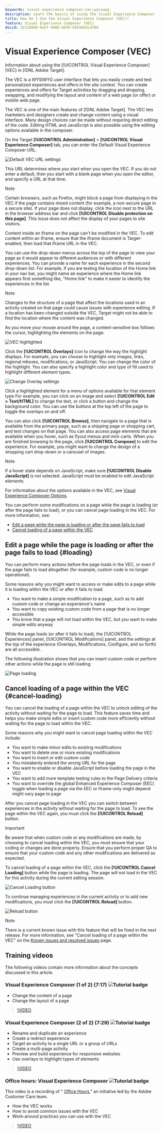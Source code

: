 ```yaml
---
keywords: visual experience composer;vec;wysiwyg
description: Learn the basics of using the Visual Experience Composer (VEC) in Adobe Target. The VEC is a WYSIWYG editor that lets you easily create personalized experiences.
title: How Do I Use the Visual Experience Composer (VEC)?
feature: Visual Experience Composer (VEC)
docid: 321169d0-9a5f-4988-bbfb-b4516d3c470d
---
```


# Visual Experience Composer (VEC)

Information about using the [!UICONTROL Visual Experience Composer] (VEC) in [!DNL Adobe Target].

The VEC is a WYSIWYG user interface that lets you easily create and test personalized experiences and offers in the site context. You can create experiences and offers for Target activities by dragging and dropping, swapping, and modifying the layout and content of a web page (or offer) or mobile web page.

The VEC is one of the main features of [!DNL Adobe Target]. The VEC lets marketers and designers create and change content using a visual interface. Many design choices can be made without requiring direct editing of the code. Editing HTML and JavaScript is also possible using the editing options available in the composer.

On the Target **[!UICONTROL Administration]** > **[!UICONTROL Visual Experience Composer]** tab, you can enter the Default Visual Experience Composer URL.

![Default VEC URL settings](/help/c-experiences/c-visual-experience-composer/assets/pref-default-url-new.png)

This URL determines where you start when you open the VEC. If you do not enter a default, then you start with a blank page when you open the editor, and specify a URL at that time.

>[!NOTE]
>
>Certain browsers, such as Firefox, might block a page from displaying in the VEC if the page contains mixed content (for example, a non-secure page in a secure site). If your page does not display, click the icon next to the URL in the browser address bar and click **[!UICONTROL Disable protection on this page]**. This issue does not affect the display of your pages to site visitors.

Content inside an iframe on the page can't be modified in the VEC. To edit content within an iframe, ensure that the iframe document is Target-enabled, then load that iframe URL in the VEC.

You can use the drop-down menus across the top of the page to view your page as it would appear to different audiences or with different experiences. You can provide a name for each experience in the second drop-down list. For example, if you are testing the location of the Home link in your nav bar, you might name an experience where the Home link appears first something like, "Home link" to make it easier to identify the experiences in the list.

>[!NOTE]
>
>Changes to the structure of a page that affect the locations used in an activity created on that page could cause issues with experience editing. If a location has been changed outside the VEC, Target might not be able to find the location where the content was changed.

As you move your mouse around the page, a context-sensitive box follows the cursor, highlighting the elements on the page.

![VEC highlighted](/help/c-experiences/c-visual-experience-composer/assets/vec-highlight-new.png)

Click the **[!UICONTROL Overlays]** icon to change the way the highlight displays. For example, you can choose to highlight only images, links, regional mboxes, modifications, or JavaScript. You can change the color of the highlight. You can also specify a highlight color and type of fill used to highlight different element types.

![Change Overlay settings](/help/c-experiences/c-visual-experience-composer/assets/change-overlay.png)

Click a highlighted element for a menu of options available for that element type For example, you can click on an image and select **[!UICONTROL Edit > Text/HTML]** to change the text, or click a button and change the background color. You can use the buttons at the top left of the page to toggle the overlays on and off.

You can also click **[!UICONTROL Browse]**, then navigate to a page that is available from the primary page, such as a shipping page or shopping cart, and test changes on that page. You can also access page elements that are available when you hover, such as flyout menus and mini-carts. When you are finished browsing to the page, click **[!UICONTROL Compose]** to edit the experience. For example, you might want to change the design of a shopping cart drop-down or a carousel of images.

>[!NOTE]
>
>If a hover state depends on JavaScript, make sure **[!UICONTROL Disable JavaScript]** is not selected. JavaScript must be enabled to edit JavaScript elements.

For information about the options available in the VEC, see [Visual Experience Composer Options](/help/c-experiences/c-visual-experience-composer/viztarget-options.md#reference_3BD1BEEAFA584A749ED2D08F14732E81).

You can perform some modifications on a page while the page is loading (or after the page fails to load), or you can cancel page loading in the VEC. For more information, see:

* [Edit a page while the page is loading or after the page fails to load](#loading)
* [Cancel loading of a page within the VEC](#cancel-loading)

## Edit a page while the page is loading or after the page fails to load {#loading}

 You can perform many actions before the page loads in the VEC, or even if the page fails to load altogether (for example, custom code is no longer operational).

Some reasons why you might want to access or make edits to a page while it is loading within the VEC or after it fails to load:

* You want to make a simple modification to a page, such as to add custom code or change an experience's name
* You want to copy existing custom code from a page that is no longer accessible
* You know that a page will not load within the VEC, but you want to make simple edits anyway

While the page loads (or after it fails to load), the [!UICONTROL Experiences] panel, [!UICONTROL Modifications] panel, and the settings at the top of the experience (Overlays, Modifications, Configure, and so forth) are all accessible.

The following illustration shows that you can insert custom code or perform other actions while the page is still loading:

![Page loading](/help/c-experiences/c-visual-experience-composer/c-vec-code-editor/assets/loading-page.png)

## Cancel loading of a page within the VEC {#cancel-loading}

You can cancel the loading of a page within the VEC to unlock editing of the activity without waiting for the page to load. This feature saves time and helps you make simple edits or insert custom code more efficiently without waiting for the page to load within the VEC.

Some reasons why you might want to cancel page loading within the VEC include:

* You want to make minor edits to existing modifications
* You want to delete one or more existing modifications
* You want to insert or edit custom code
* You mistakenly entered the wrong URL for the page
* You want to enable or disable JavaScript before loading the page in the VEC
* You want to add more template testing rules to the Page Delivery criteria
* You want to override the global Enhanced Experience Composer (EEC) toggle when loading a page via the EEC or iframe-only might depend might vary page to page

After you cancel page loading in the VEC you can switch between experiences in the activity without waiting for the page to load. To see the page within the VEC again, you must click the **[!UICONTROL Reload]** button.

>[!IMPORTANT]
>
>Be aware that when custom code or any modifications are made, by choosing to cancel loading within the VEC, you must ensure that your coding or changes are done properly. Ensure that you perform proper QA to ensure that your custom code and any other modifications are delivered as expected.

To cancel loading of a page within the VEC, click the **[!UICONTROL Cancel Loading]** button while the page is loading. The page will not load in the VEC for this activity during the current editing session.

![Cancel Loading button](/help/c-experiences/c-visual-experience-composer/c-vec-code-editor/assets/cancel-loading.png)

To continue managing experiences in the current activity or to add new modifications, you must click the **[!UICONTROL Reload]** button.

![Reload button](/help/c-experiences/c-visual-experience-composer/c-vec-code-editor/assets/reload-in-vec.png)

>[!NOTE]
>
>There is a current known issue with this feature that will be fixed in the next release. For more information, see "Cancel loading of a page within the VEC" on the [Known issues and resolved issues](/help/r-release-notes/known-issues-resolved-issues.md#cancel) page.

## Training videos

The following videos contain more information about the concepts discussed in this article.

### Visual Experience Composer (1 of 2) (7:17) ![Tutorial badge](/help/assets/tutorial.png)

* Change the content of a page 
* Change the layout of a page

>[!VIDEO](https://video.tv.adobe.com/v/17399)

### Visual Experience Composer (2 of 2) (7:29) ![Tutorial badge](/help/assets/tutorial.png)

* Rename and duplicate an experience 
* Create a redirect experience 
* Target an activity to a single URL or a group of URLs 
* Create a multi-page activity 
* Preview and build experience for responsive websites 
* Use overlays to highlight types of elements

>[!VIDEO](https://video.tv.adobe.com/v/17401)

### Office hours: Visual Experience Composer ![Tutorial badge](/help/assets/tutorial.png)

This video is a recording of " [Office Hours](/help/cmp-resources-and-contact-information.md#concept_58EA30379D3B48C4848BA2A8C464A5B7)," an initiative led by the Adobe Customer Care team.

* How the VEC works 
* How to avoid common issues with the VEC 
* Work-around practices you can use with the VEC

>[!VIDEO](https://video.tv.adobe.com/v/20784/)
